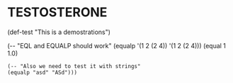# TESTOSTERONE

(def-test "This is a demostrations")

(-- "EQL and EQUALP should work"
    (equalp '(1 2 (2 4)) '(1 2 (2 4)))
    (equal 1 1.0)
    
    (-- "Also we need to test it with strings"
	(equalp "asd" "ASd")))